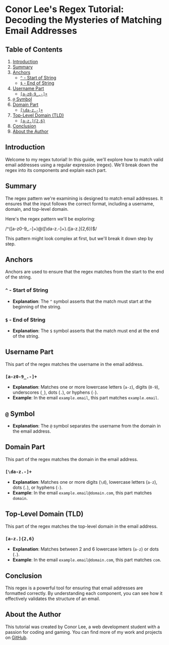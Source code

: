 # Conor Lee's Regex Tutorial: Decoding the Mysteries of Matching Email Addresses

## Table of Contents
1. [Introduction](#introduction)
2. [Summary](#summary)
3. [Anchors](#anchors)
   - [`^` - Start of String](#-start-of-string)
   - [`$` - End of String](#-end-of-string)
4. [Username Part](#username-part)
   - [`[a-z0-9_.-]+`](#a-z0-9_-)
5. [`@` Symbol](#-symbol)
6. [Domain Part](#domain-part)
   - [`[\da-z.-]+`](#da-z-)
7. [Top-Level Domain (TLD)](#top-level-domain-tld)
   - [`[a-z.]{2,6}`](#az26)
8. [Conclusion](#conclusion)
9. [About the Author](#about-the-author)

## Introduction
Welcome to my regex tutorial! In this guide, we'll explore how to match valid email addresses using a regular expression (regex). We'll break down the regex into its components and explain each part.

## Summary
The regex pattern we're examining is designed to match email addresses. It ensures that the input follows the correct format, including a username, domain, and top-level domain.

Here's the regex pattern we'll be exploring:

/^([a-z0-9_.-]+)@([\da-z.-]+).([a-z.]{2,6})$/


This pattern might look complex at first, but we'll break it down step by step.

## Anchors
Anchors are used to ensure that the regex matches from the start to the end of the string.

### `^` - Start of String
- **Explanation**: The `^` symbol asserts that the match must start at the beginning of the string.

### `$` - End of String
- **Explanation**: The `$` symbol asserts that the match must end at the end of the string.

## Username Part
This part of the regex matches the username in the email address.

### `[a-z0-9_.-]+`
- **Explanation**: Matches one or more lowercase letters (`a-z`), digits (`0-9`), underscores (`_`), dots (`.`), or hyphens (`-`).
- **Example**: In the email `example.email`, this part matches `example.email`.

## `@` Symbol
- **Explanation**: The `@` symbol separates the username from the domain in the email address.

## Domain Part
This part of the regex matches the domain in the email address.

### `[\da-z.-]+`
- **Explanation**: Matches one or more digits (`\d`), lowercase letters (`a-z`), dots (`.`), or hyphens (`-`).
- **Example**: In the email `example.email@domain.com`, this part matches `domain`.

## Top-Level Domain (TLD)
This part of the regex matches the top-level domain in the email address.

### `[a-z.]{2,6}`
- **Explanation**: Matches between 2 and 6 lowercase letters (`a-z`) or dots (`.`).
- **Example**: In the email `example.email@domain.com`, this part matches `com`.

## Conclusion
This regex is a powerful tool for ensuring that email addresses are formatted correctly. By understanding each component, you can see how it effectively validates the structure of an email.

## About the Author
This tutorial was created by Conor Lee, a web development student with a passion for coding and gaming. You can find more of my work and projects on [GitHub](https://github.com/ConorLee).

